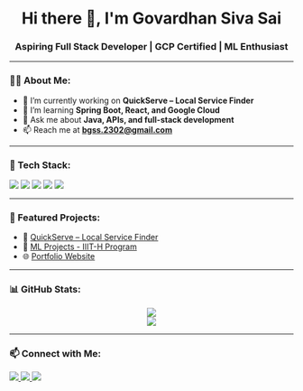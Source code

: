 <h1 align="center">Hi there 👋, I'm Govardhan Siva Sai</h1>
<h3 align="center">Aspiring Full Stack Developer | GCP Certified | ML Enthusiast</h3>

---

### 👨‍💻 About Me:
- 🔭 I’m currently working on **QuickServe – Local Service Finder**
- 🌱 I’m learning **Spring Boot, React, and Google Cloud**
- 💬 Ask me about **Java, APIs, and full-stack development**
- 📫 Reach me at **bgss.2302@gmail.com**

---

### 🧰 Tech Stack:
<p>
  <img src="https://img.shields.io/badge/Java-%23ED8B00?style=flat&logo=java&logoColor=white"/>
  <img src="https://img.shields.io/badge/SpringBoot-%236DB33F?style=flat&logo=springboot&logoColor=white"/>
  <img src="https://img.shields.io/badge/React-%2361DAFB?style=flat&logo=react&logoColor=white"/>
  <img src="https://img.shields.io/badge/MySQL-%2300f?style=flat&logo=mysql&logoColor=white"/>
  <img src="https://img.shields.io/badge/Git-%23F05032?style=flat&logo=git&logoColor=white"/>
</p>

---

### 📌 Featured Projects:
- 🔧 [QuickServe – Local Service Finder](https://github.com/Govardhan2302/QuickServe)
- 🤖 [ML Projects - IIIT-H Program](https://github.com/Govardhan2302/Machine-Learning-Projects)
- 🌐 [Portfolio Website](https://govardhan2302.github.io/Govardhan-Portfolio/)

---

### 📊 GitHub Stats:
<p align="center">
  <img src="https://github-readme-stats.vercel.app/api?username=Govardhan2302&show_icons=true&theme=react" />
  <br/>
  <img src="https://github-readme-stats.vercel.app/api/top-langs/?username=Govardhan2302&layout=compact&theme=react" />
</p>

---

### 📫 Connect with Me:
<p>
  <a href="https://linkedin.com/in/govardhan-siva-sai-3a1a721b3">
    <img src="https://img.shields.io/badge/LinkedIn-blue?style=flat&logo=linkedin&logoColor=white"/>
  </a>
  <a href="mailto:bgss.2302@gmail.com">
    <img src="https://img.shields.io/badge/Gmail-red?style=flat&logo=gmail&logoColor=white"/>
  </a>
  <a href="https://github.com/Govardhan2302">
    <img src="https://img.shields.io/badge/GitHub-black?style=flat&logo=github&logoColor=white"/>
  </a>
</p>
